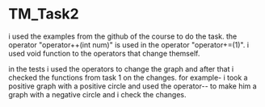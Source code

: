 # TM_Task2

i used the examples from the github of the course to do the task. 
the operator "operator++(int num)" is used in the operator "operator+=(1)".
i used void function to the operators that change themself.

in the tests i used the operators to change the graph and after that i checked the functions from task 1 on the changes.
for example- 
i took a positive graph  with a positive circle and used the operator-- to make him a graph with a negative circle and i check the changes.
